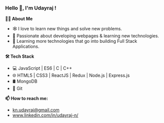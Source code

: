 ### Hello 👋, I'm Udayraj !

**👨‍💻 About Me**


- 🕸 I love to learn new things and solve new problems. 
- 💮 Passionate about developing webpages & learning new technologies. 
- 🌱 Learning more technologies that go into building Full Stack Applications. 

**🛠 Tech Stack**
- 💻 JavaScript | ES6 | C | C++
- 🌐 HTML5 | CSS3 | ReactJS | Redux | Node.js | Express.js 
- 🛢   MongoDB 
- 🔧  Git


**📫 How to reach me:**
- kn.udayraj@gmail.com
- www.linkedin.com/in/udayraj-n/

